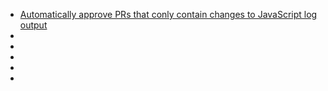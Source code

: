 * [Automatically approve PRs that conly contain changes to JavaScript log output](/automations/approve-javascript-log-output)
* []()
* []()
* []()
* []()
* []()